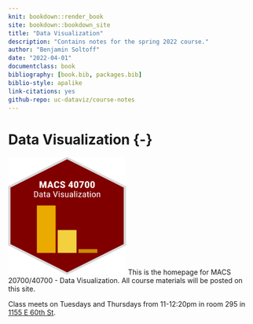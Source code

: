 ```yaml
--- 
knit: bookdown::render_book
site: bookdown::bookdown_site
title: "Data Visualization"
description: "Contains notes for the spring 2022 course."
author: "Benjamin Soltoff"
date: "2022-04-01"
documentclass: book
bibliography: [book.bib, packages.bib]
biblio-style: apalike
link-citations: yes
github-repo: uc-dataviz/course-notes
---
```


# Data Visualization {-}

<img src="images/hexsticker.svg" class="hexsticker" width="240" height="240"/> This is the homepage for MACS 20700/40700 - Data Visualization. All course materials will be posted on this site.

Class meets on Tuesdays and Thursdays from 11-12:20pm in room 295 in [1155 E 60th St](https://goo.gl/maps/iAotTKUvpn27YJrP8).
